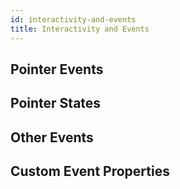 ```yaml
---
id: interactivity-and-events
title: Interactivity and Events
---
```



## Pointer Events


## Pointer States


## Other Events


## Custom Event Properties

